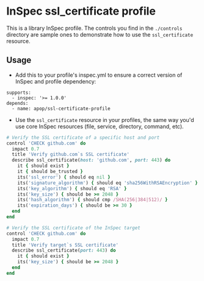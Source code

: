 # InSpec ssl_certificate profile

This is a library InSpec profile. The controls you find in the `./controls` directory are sample ones to demonstrate how to use the `ssl_certificate` resource.

## Usage

- Add this to your profile's inspec.yml to ensure a correct version of InSpec and profile dependency:
```
supports:
  - inspec: '>= 1.0.0'
depends:
  - name: apop/ssl-certificate-profile
```
- Use the `ssl_certificate` resource in your profiles, the same way you'd use core InSpec resources (file, service, directory, command, etc).

```ruby
# Verify the SSL certificate of a specific host and port
control 'CHECK github.com' do
  impact 0.7
  title 'Verify github.com`s SSL certificate'
  describe ssl_certificate(host: 'github.com', port: 443) do
    it { should exist }
    it { should be_trusted }
    its('ssl_error') { should eq nil }
    its('signature_algorithm') { should eq 'sha256WithRSAEncryption' }
    its('key_algorithm') { should eq 'RSA' }
    its('key_size') { should be >= 2048 }
    its('hash_algorithm') { should cmp /SHA(256|384|512)/ }
    its('expiration_days') { should be >= 30 }
  end
end

# Verify the SSL certificate of the InSpec target
control 'CHECK github.com' do
  impact 0.7
  title 'Verify target`s SSL certificate'
  describe ssl_certificate(port: 443) do
    it { should exist }
    its('key_size') { should be >= 2048 }
  end
end
```
